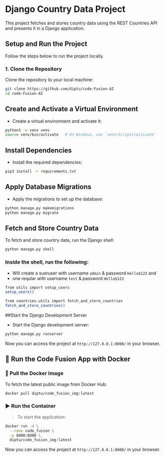 # Django Country Data Project

This project fetches and stores country data using the REST Countries API and presents it in a Django application.

## Setup and Run the Project

Follow the steps below to run the project locally.

### 1. Clone the Repository

Clone the repository to your local machine:

```bash
git clone https://github.com/diptu/code-Fusion-AI
cd code-Fusion-AI
```
## Create and Activate a Virtual Environment
- Create a virtual environment and activate it:

```bash
python3 -m venv venv
source venv/bin/activate   # On Windows, use `venv\Scripts\activate`
```
## Install Dependencies
- Install the required dependencies:

```bash
pip3 install -r requirements.txt
```
## Apply Database Migrations
- Apply the migrations to set up the database:

```bash
python manage.py makemigrations
python manage.py migrate
```
## Fetch and Store Country Data
To fetch and store country data, run the Django shell:
```bash
python manage.py shell
```
### Inside the shell, run the following:
  - Will create a sueruser with username `admin` & password `Hello$123` and
  - one reqular with username `test` & password `Hello$123`

```bash
from utils import setup_users
setup_users()
```


```bash
from countries.utils import fetch_and_store_countries
fetch_and_store_countries()
```
##Start the Django Development Server
- Start the Django development server:

```bash
python manage.py runserver
```
Now you can access the project at `http://127.0.0.1:8000/` in your browser.

## 🚀 Run the Code Fusion App with Docker
### 🐳 Pull the Docker Image
To fetch the latest public image from Docker Hub:
```bash
docker pull diptu/code_fusion_img:latest
```
### ▶️ Run the Container
> To start the application:

```bash
docker run -d \
  --name code_fusion \
  -p 8000:8000 \
  diptu/code_fusion_img:latest
```
Now you can access the project at `http://127.0.0.1:8000/` in your browser.
